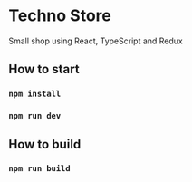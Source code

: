 # Techno Store
Small shop using React, TypeScript and Redux

## How to start
### `npm install`
### `npm run dev`

## How to build
### `npm run build`
